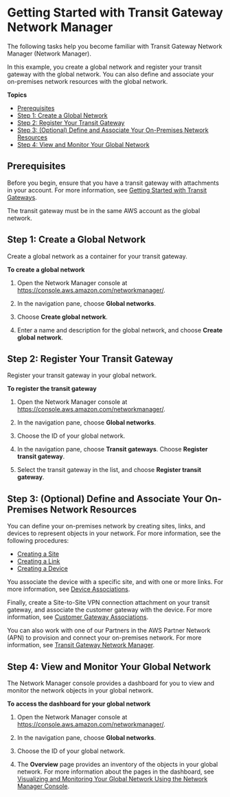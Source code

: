 # Getting Started with Transit Gateway Network Manager<a name="network-manager-getting-started"></a>

The following tasks help you become familiar with Transit Gateway Network Manager \(Network Manager\)\.

In this example, you create a global network and register your transit gateway with the global network\. You can also define and associate your on\-premises network resources with the global network\.

**Topics**
+ [Prerequisites](#network-manager-prerequisites)
+ [Step 1: Create a Global Network](#getting-started-create-global-network)
+ [Step 2: Register Your Transit Gateway](#getting-started-register-tgw)
+ [Step 3: \(Optional\) Define and Associate Your On\-Premises Network Resources](#getting-started-define-wan)
+ [Step 4: View and Monitor Your Global Network](#getting-started-view-global-network)

## Prerequisites<a name="network-manager-prerequisites"></a>

Before you begin, ensure that you have a transit gateway with attachments in your account\. For more information, see [Getting Started with Transit Gateways](https://docs.aws.amazon.com/vpc/latest/tgw/tgw-getting-started.html)\.

The transit gateway must be in the same AWS account as the global network\.

## Step 1: Create a Global Network<a name="getting-started-create-global-network"></a>

Create a global network as a container for your transit gateway\.

**To create a global network**

1. Open the Network Manager console at [https://console\.aws\.amazon\.com/networkmanager/](https://console.aws.amazon.com/networkmanager/)\. 

1. In the navigation pane, choose **Global networks**\.

1. Choose **Create global network**\.

1. Enter a name and description for the global network, and choose **Create global network**\.

## Step 2: Register Your Transit Gateway<a name="getting-started-register-tgw"></a>

Register your transit gateway in your global network\.

**To register the transit gateway**

1. Open the Network Manager console at [https://console\.aws\.amazon\.com/networkmanager/](https://console.aws.amazon.com/networkmanager/)\. 

1. In the navigation pane, choose **Global networks**\.

1. Choose the ID of your global network\.

1. In the navigation pane, choose **Transit gateways**\. Choose **Register transit gateway**\.

1. Select the transit gateway in the list, and choose **Register transit gateway**\.

## Step 3: \(Optional\) Define and Associate Your On\-Premises Network Resources<a name="getting-started-define-wan"></a>

You can define your on\-premises network by creating sites, links, and devices to represent objects in your network\. For more information, see the following procedures:
+ [Creating a Site](on-premises-networks.md#creating-a-site)
+ [Creating a Link](on-premises-networks.md#creating-a-link)
+ [Creating a Device](on-premises-networks.md#creating-a-device)

You associate the device with a specific site, and with one or more links\. For more information, see [Device Associations](on-premises-networks.md#device-associations)\.

Finally, create a Site\-to\-Site VPN connection attachment on your transit gateway, and associate the customer gateway with the device\. For more information, see [Customer Gateway Associations](on-premises-networks.md#cgw-association)\.

You can also work with one of our Partners in the AWS Partner Network \(APN\) to provision and connect your on\-premises network\. For more information, see [Transit Gateway Network Manager](https://aws.amazon.com/transit-gateway/network-manager)\.

## Step 4: View and Monitor Your Global Network<a name="getting-started-view-global-network"></a>

The Network Manager console provides a dashboard for you to view and monitor the network objects in your global network\.

**To access the dashboard for your global network**

1. Open the Network Manager console at [https://console\.aws\.amazon\.com/networkmanager/](https://console.aws.amazon.com/networkmanager/)\. 

1. In the navigation pane, choose **Global networks**\.

1. Choose the ID of your global network\.

1. The **Overview** page provides an inventory of the objects in your global network\. For more information about the pages in the dashboard, see [Visualizing and Monitoring Your Global Network Using the Network Manager Console](network-manager-monitor-console.md)\.